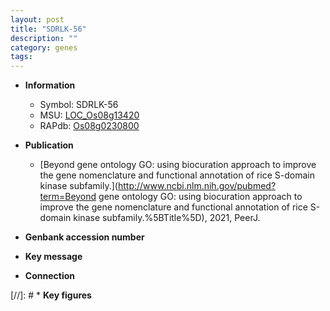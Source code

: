```yaml
---
layout: post
title: "SDRLK-56"
description: ""
category: genes
tags: 
---
```


* **Information**  
    + Symbol: SDRLK-56  
    + MSU: [LOC_Os08g13420](http://rice.uga.edu/cgi-bin/ORF_infopage.cgi?orf=LOC_Os08g13420)  
    + RAPdb: [Os08g0230800](https://rapdb.dna.affrc.go.jp/locus/?name=Os08g0230800)  

* **Publication**  
    + [Beyond gene ontology GO: using biocuration approach to improve the gene nomenclature and functional annotation of rice S-domain kinase subfamily.](http://www.ncbi.nlm.nih.gov/pubmed?term=Beyond gene ontology GO: using biocuration approach to improve the gene nomenclature and functional annotation of rice S-domain kinase subfamily.%5BTitle%5D), 2021, PeerJ.

* **Genbank accession number**  

* **Key message**  

* **Connection**  

[//]: # * **Key figures**  


